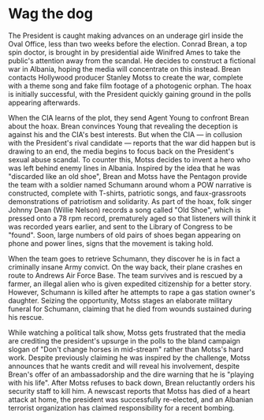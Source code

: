 # Wag the dog


The President is caught making advances on an underage girl inside the Oval Office, less than two weeks before the election. Conrad Brean, a top spin doctor, is brought in by presidential aide Winifred Ames to take the public's attention away from the scandal. He decides to construct a fictional war in Albania, hoping the media will concentrate on this instead. Brean contacts Hollywood producer Stanley Motss to create the war, complete with a theme song and fake film footage of a photogenic orphan. The hoax is initially successful, with the President quickly gaining ground in the polls appearing afterwards.

When the CIA learns of the plot, they send Agent Young to confront Brean about the hoax. Brean convinces Young that revealing the deception is against his and the CIA's best interests. But when the CIA — in collusion with the President's rival candidate — reports that the war did happen but is drawing to an end, the media begins to focus back on the President's sexual abuse scandal. To counter this, Motss decides to invent a hero who was left behind enemy lines in Albania. Inspired by the idea that he was "discarded like an old shoe", Brean and Motss have the Pentagon provide the team with a soldier named Schumann around whom a POW narrative is constructed, complete with T-shirts, patriotic songs, and faux-grassroots demonstrations of patriotism and solidarity. As part of the hoax, folk singer Johnny Dean (Willie Nelson) records a song called "Old Shoe", which is pressed onto a 78 rpm record, prematurely aged so that listeners will think it was recorded years earlier, and sent to the Library of Congress to be "found". Soon, large numbers of old pairs of shoes began appearing on phone and power lines, signs that the movement is taking hold.

When the team goes to retrieve Schumann, they discover he is in fact a criminally insane Army convict. On the way back, their plane crashes en route to Andrews Air Force Base. The team survives and is rescued by a farmer, an illegal alien who is given expedited citizenship for a better story. However, Schumann is killed after he attempts to rape a gas station owner's daughter. Seizing the opportunity, Motss stages an elaborate military funeral for Schumann, claiming that he died from wounds sustained during his rescue.

While watching a political talk show, Motss gets frustrated that the media are crediting the president's upsurge in the polls to the bland campaign slogan of "Don't change horses in mid-stream" rather than Motss's hard work. Despite previously claiming he was inspired by the challenge, Motss announces that he wants credit and will reveal his involvement, despite Brean's offer of an ambassadorship and the dire warning that he is "playing with his life". After Motss refuses to back down, Brean reluctantly orders his security staff to kill him. A newscast reports that Motss has died of a heart attack at home, the president was successfully re-elected, and an Albanian terrorist organization has claimed responsibility for a recent bombing.
